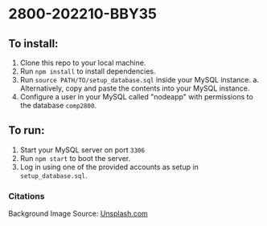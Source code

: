 # 2800-202210-BBY35

## To install:
  1. Clone this repo to your local machine.
  2. Run ```npm install``` to install dependencies.
  3. Run ```source PATH/TO/setup_database.sql``` inside your MySQL instance.
    a. Alternatively, copy and paste the contents into your MySQL instance.
  4. Configure a user in your MySQL called "nodeapp" with permissions to the database ```comp2800```.
## To run:
  1. Start your MySQL server on port ```3306```
  2. Run ```npm start``` to boot the server.
  3. Log in using one of the provided accounts as setup in ```setup_database.sql```.
  
### Citations
  Background Image Source: [Unsplash.com](https://unsplash.com/)